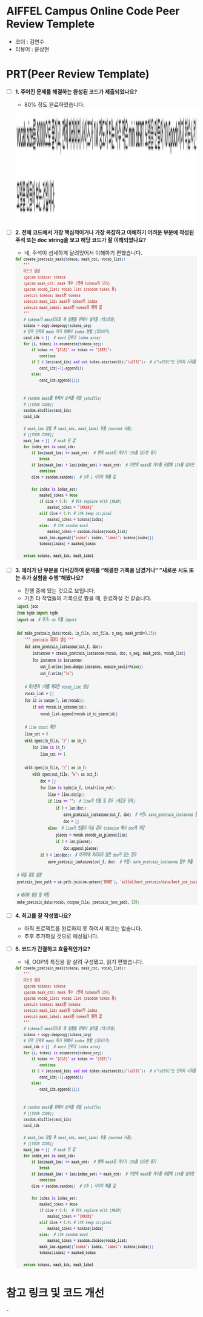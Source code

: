 # AIFFEL Campus Online Code Peer Review Templete
- 코더 : 김연수
- 리뷰어 : 윤상현


# PRT(Peer Review Template)
- [ ]  **1. 주어진 문제를 해결하는 완성된 코드가 제출되었나요?**
    - 80% 정도 완료하였습니다.
    <img src="./img/goal.png"  width="550" height="300">
    
- [ ]  **2. 전체 코드에서 가장 핵심적이거나 가장 복잡하고 이해하기 어려운 부분에 작성된 
  주석 또는 doc string을 보고 해당 코드가 잘 이해되었나요?**
    - 네, 주석이 섬세하게 달려있어서 이해하기 편했습니다.
    <img src="./img/makeMask.png"  width="550" height="800">

- [ ]  **3. 에러가 난 부분을 디버깅하여 문제를 “해결한 기록을 남겼거나” 
  ”새로운 시도 또는 추가 실험을 수행”해봤나요?**
    - 진행 중에 있는 것으로 보입니다.
    - 기존 타 작업들의 기록으로 봤을 때, 완료하실 것 같습니다.
     <img src="./img/error.png"  width="550" height="800">
  
- [ ]  **4. 회고를 잘 작성했나요?**
    - 아직 프로젝트를 완료하지 못 하여서 회고는 없습니다.
    - 추후 추가하실 것으로 예상됩니다.
    
- [ ]  **5. 코드가 간결하고 효율적인가요?**
    - 네, OOP의 특징을 잘 살려 구성됐고, 읽기 편했습니다.
     <img src="./img/makeMask.png"  width="550" height="800">


# 참고 링크 및 코드 개선
```
-
```
